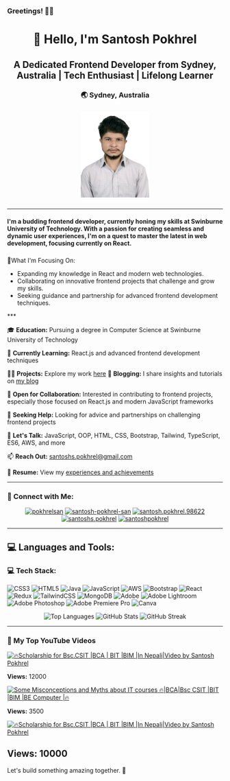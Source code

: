 ### Greetings! 🙋‍♂️

<h1 align="center">👋 Hello, I'm Santosh Pokhrel</h1>
<h2 align="center">A Dedicated Frontend Developer from Sydney, Australia | Tech Enthusiast | Lifelong Learner</h2>
<h3 align="center">🌏 Sydney, Australia</h3>

###

<div align="center">
  <img height="200" src="./images/01.jpg"  />
</div>

###
***
    
<h4>I'm a budding frontend developer, currently honing my skills at Swinburne University of Technology. With a passion for creating seamless and dynamic user experiences, I'm on a quest to master the latest in web development, focusing currently on React.</h4>

###

🔭What I'm Focusing On:
  <ul>
  <li>Expanding my knowledge in React and modern web technologies.</li>
  <li>Collaborating on innovative frontend projects that challenge and grow my skills.</li>
  <li>Seeking guidance and partnership for advanced frontend development techniques.</li>
  </ul>
***

🎓 **Education:** Pursuing a degree in Computer Science at Swinburne University of Technology

🌱 **Currently Learning:** React.js and advanced frontend development techniques

👨‍💻 **Projects:** Explore my work [here](https://santoshpokhrel.com/portfolio/)
📝 **Blogging:** I share insights and tutorials on [my blog](https://santoshpokhrel.com/) 

💼 **Open for Collaboration:** Interested in contributing to frontend projects, especially those focused on React.js and modern JavaScript frameworks

🤝 **Seeking Help:** Looking for advice and partnerships on challenging frontend projects

💬 **Let's Talk:** JavaScript, OOP, HTML, CSS, Bootstrap, Tailwind, TypeScript, ES6, AWS, and more

📫 **Reach Out:** [santoshs.pokhrel@gmail.com](mailto:santoshs.pokhrel@gmail.com)

📄 **Resume:** View my [experiences and achievements](https://santoshpokhrel.com/) 

***

### 🤝 Connect with Me:

<p align="center">
    <a href="https://twitter.com/pokhrelsan" target="blank"><img src="https://raw.githubusercontent.com/rahuldkjain/github-profile-readme-generator/master/src/images/icons/Social/twitter.svg" alt="pokhrelsan" height="30" width="40" /></a>
    <a href="https://linkedin.com/in/santosh-pokhrel-san" target="blank"><img src="https://raw.githubusercontent.com/rahuldkjain/github-profile-readme-generator/master/src/images/icons/Social/linked-in-alt.svg" alt="santosh-pokhrel-san" height="30" width="40" /></a>
    <a href="https://fb.com/santosh.pokhrel.98622" target="blank"><img src="https://raw.githubusercontent.com/rahuldkjain/github-profile-readme-generator/master/src/images/icons/Social/facebook.svg" alt="santosh.pokhrel.98622" height="30" width="40" /></a>
    <a href="https://instagram.com/santoshs.pokhrel" target="blank"><img src="https://raw.githubusercontent.com/rahuldkjain/github-profile-readme-generator/master/src/images/icons/Social/instagram.svg" alt="santoshs.pokhrel" height="30" width="40" /></a>
    <a href="https://www.youtube.com/c/santoshpokhrel" target="blank"><img src="https://raw.githubusercontent.com/rahuldkjain/github-profile-readme-generator/master/src/images/icons/Social/youtube.svg" alt="santoshpokhrel" height="30" width="40" /></a>
</p>

***


## 💻 Languages and Tools:

### 💻 Tech Stack:
![CSS3](https://img.shields.io/badge/css3-%231572B6.svg?style=for-the-badge&logo=css3&logoColor=white) ![HTML5](https://img.shields.io/badge/html5-%23E34F26.svg?style=for-the-badge&logo=html5&logoColor=white) ![Java](https://img.shields.io/badge/java-%23ED8B00.svg?style=for-the-badge&logo=openjdk&logoColor=white) ![JavaScript](https://img.shields.io/badge/javascript-%23323330.svg?style=for-the-badge&logo=javascript&logoColor=%23F7DF1E) ![AWS](https://img.shields.io/badge/AWS-%23FF9900.svg?style=for-the-badge&logo=amazon-aws&logoColor=white) ![Bootstrap](https://img.shields.io/badge/bootstrap-%238511FA.svg?style=for-the-badge&logo=bootstrap&logoColor=white) ![React](https://img.shields.io/badge/react-%2320232a.svg?style=for-the-badge&logo=react&logoColor=%2361DAFB) ![Redux](https://img.shields.io/badge/redux-%23593d88.svg?style=for-the-badge&logo=redux&logoColor=white) ![TailwindCSS](https://img.shields.io/badge/tailwindcss-%2338B2AC.svg?style=for-the-badge&logo=tailwind-css&logoColor=white) ![MongoDB](https://img.shields.io/badge/MongoDB-%234ea94b.svg?style=for-the-badge&logo=mongodb&logoColor=white) ![Adobe](https://img.shields.io/badge/adobe-%23FF0000.svg?style=for-the-badge&logo=adobe&logoColor=white) ![Adobe Lightroom](https://img.shields.io/badge/Adobe%20Lightroom-31A8FF.svg?style=for-the-badge&logo=Adobe%20Lightroom&logoColor=white) ![Adobe Photoshop](https://img.shields.io/badge/adobe%20photoshop-%2331A8FF.svg?style=for-the-badge&logo=adobe%20photoshop&logoColor=white) ![Adobe Premiere Pro](https://img.shields.io/badge/Adobe%20Premiere%20Pro-9999FF.svg?style=for-the-badge&logo=Adobe%20Premiere%20Pro&logoColor=white) ![Canva](https://img.shields.io/badge/Canva-%2300C4CC.svg?style=for-the-badge&logo=Canva&logoColor=white)

<p align="center">
    <!-- Icons for each technology -->
</p>

<div align="center">
    <img height="200" src="https://github-readme-stats.vercel.app/api/top-langs?username=san-pok&show_icons=true&locale=en&layout=compact" alt="Top Languages" />
    <img height="200" src="https://github-readme-stats.vercel.app/api?username=san-pok&show_icons=true&locale=en" alt="GitHub Stats" />
    <img height="200" src="https://github-readme-streak-stats.herokuapp.com/?user=san-pok" alt="GitHub Streak" />
</div>

***


### 🎥 My Top YouTube Videos


[![
    🔥Scholarship for Bsc.CSIT |BCA | BIT |BIM |In Nepali|Video by Santosh Pokhrel  ](https://i.ytimg.com/vi/gtP6wDsTdTo/hqdefault.jpg?sqp=-oaymwEcCNACELwBSFXyq4qpAw4IARUAAIhCGAFwAcABBg==&rs=AOn4CLBrn9BNbMMGefVx2RzzxcF4IS8F1w)](https://www.youtube.com/watch?v=gtP6wDsTdTo&t=2s) 

   **Views:** 12000  


[![
Some Misconceptions and Myths about IT courses 🔥|BCA|Bsc CSIT |BIT |BIM |BE Computer |🔥 ](https://i.ytimg.com/vi/ZokpZ-QAN0M/hqdefault.jpg?sqp=-oaymwEcCNACELwBSFXyq4qpAw4IARUAAIhCGAFwAcABBg==&rs=AOn4CLDYihR8U7_-y0T48p7TMbr4zaigMg)](https://www.youtube.com/watch?v=ZokpZ-QAN0M)  

**Views:** 3500  


[![🔥Scholarship for Bsc.CSIT |BCA | BIT |BIM |In Nepali|Video by Santosh Pokhrel](https://i.ytimg.com/vi/nCo1XdxycXo/hqdefault.jpg?sqp=-oaymwEcCNACELwBSFXyq4qpAw4IARUAAIhCGAFwAcABBg==&rs=AOn4CLBvDvSIDLJyMpY3uxGpt-ZSqc2Idw)](https://www.youtube.com/watch?v=nCo1XdxycXo)  

**Views:** 10000 
---
Let's build something amazing together. 🚀


